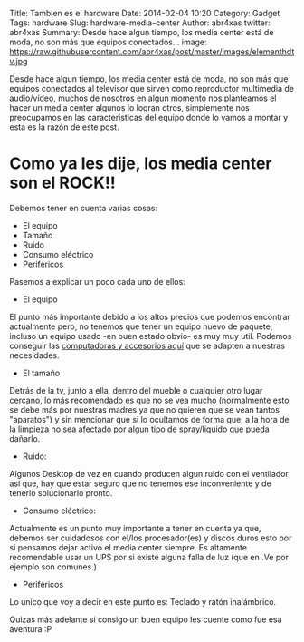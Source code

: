 Title: Tambien es el hardware
Date: 2014-02-04 10:20
Category: Gadget
Tags: hardware
Slug: hardware-media-center
Author: abr4xas
twitter: abr4xas
Summary: Desde hace algun tiempo, los media center está de moda, no son más que equipos conectados...
image: https://raw.githubusercontent.com/abr4xas/post/master/images/elementhdtv.jpg

Desde hace algun tiempo, los media center está de moda, no son más que equipos conectados al televisor que sirven como reproductor multimedia de audio/vídeo, muchos de nosotros en algun momento nos planteamos el hacer un media center algunos lo logran otros, simplemente nos preocupamos en las caracteristicas del equipo donde lo vamos a montar y esta es la razón de este post.

# Como ya les dije, los media center son el ROCK!! 

Debemos tener en cuenta varias cosas:

* El equipo
* Tamaño
* Ruido
* Consumo eléctrico
* Periféricos

Pasemos a explicar un poco cada uno de ellos:

* El equipo

El punto más importante debido a los altos precios que podemos encontrar actualmente pero, no tenemos que tener un equipo nuevo de paquete, incluso un equipo usado -en buen estado obvio- es muy muy util. Podemos conseguir las <a href="http://www.olx.com.ve/computadoras-laptops-cat-803" rel="dofollow" target="_blank">computadoras y accesorios aquí</a> que se adapten a nuestras necesidades.

* El tamaño

Detrás de la tv, junto a ella, dentro del mueble o cualquier otro lugar cercano, lo más recomendado es que no se vea mucho (normalmente esto se debe más por nuestras madres ya que no quieren que se vean tantos "aparatos") y sin mencionar que si lo ocultamos de forma que, a la hora de la limpieza no sea afectado por algun tipo de spray/liquido que pueda dañarlo.

* Ruido:

Algunos Desktop de vez en cuando producen algun ruido con el ventilador así que, hay que estar seguro que no tenemos ese inconveniente y de tenerlo solucionarlo pronto.

* Consumo eléctrico:

Actualmente es un punto muy importante a tener en cuenta ya que, debemos ser cuidadosos con el/los procesador(es) y discos duros esto por si pensamos dejar activo el media center siempre. Es altamente recomendable usar un UPS por si existe alguna falla de luz (que en .Ve por ejemplo son comunes.)

* Periféricos

Lo unico que voy a decir en este punto es: Teclado y ratón inalámbrico.

Quizas más adelante si consigo un buen equipo les cuente como fue esa aventura :P